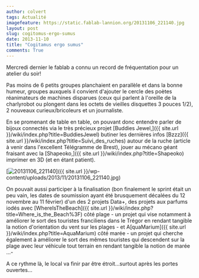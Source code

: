 ```yaml
---
author: colvert
tags: Actualité
imagefeature: https://static.fablab-lannion.org/20131106_221140.jpg
layout: post
slug: cogitomus-ergo-sumus
date: 2013-11-10
title: "Cogitamus ergo sumus"
comments: True
---
```

Mercredi dernier le fablab a connu un record de fréquentation pour un atelier
du soir!



Pas moins de 6 petits groupes planchaient en parallèle et dans la bonne
humeur, groupes auxquels il convient d'ajouter le cercle des poètes
réanimateurs de machines disparues (ceux qui parlent à l'oreille de la
charlyrobot ou plongent dans les octets de vieilles disquettes 3 pouces 1/2),
2 nouveaux curieux/bricoleurs et un journaliste.

En se promenant de table en table, on pouvant donc entendre parler de bijoux
connectés via le très précieux projet [Buddies Jewel,]({{ site.url }}/wiki/index.php?title=BuddiesJewel) butiner les dernières infos
[Bzzz]({{ site.url }}/wiki/index.php?title=Suivi_des_ruches) autour
de la ruche (article à venir dans l'excellent Télégramme de Brest), jouer au
mécano géant fraisant avec la [Shapeoko,]({{ site.url }}/wiki/index.php?title=Shapeoko) imprimer en 3D (et en étant
patient).

[![20131106_221140](https://static.fablab-lannion.org/20131106_221140-1024x576.jpg)]({{ site.url }}/wp-content/uploads/2013/11/20131106_221140.jpg)

On pouvait aussi participer à la finalisation (bon finalement le sprint était
un peu vain, les dates de soumission ayant été brusquement décalées du 12
novembre au 11 février) d'un des 2 projets Data+, des projets aux parfums
iodés avec [WhereIsTheBeach]({{ site.url }}/wiki/index.php?title=Where_is_the_Beach%3F) côté plage - un projet
qui vise notamment à améliorer le sort des touristes franciliens dans le
Trégor en rendant tangible la notion d'orientation du vent sur les plages - et
A[quaMarium]({{ site.url }}/wiki/index.php?title=AquaMarium) côté
marée - un projet qui cherche également à améliorer le sort des mêmes
touristes qui descendent sur la plage avec leur véhicule tout terrain en
rendant tangible la notion de marée …-

A ce rythme là, le local va finir par être étroit…surtout après les portes
ouvertes…


